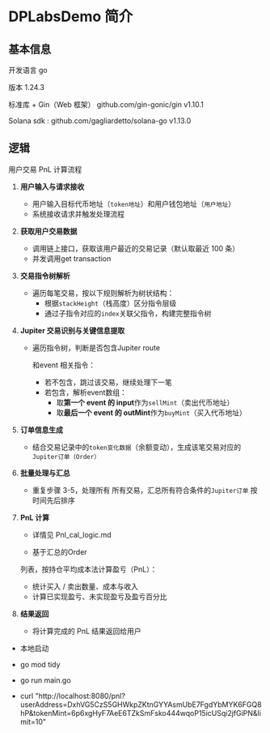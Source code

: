 # DPLabsDemo 简介

## 基本信息

开发语言 go 

版本 1.24.3

标准库 + Gin（Web 框架） github.com/gin-gonic/gin v1.10.1

Solana sdk : github.com/gagliardetto/solana-go v1.13.0

## 逻辑

用户交易 PnL 计算流程

1. **用户输入与请求接收**

   - 用户输入目标代币地址（`token地址`）和用户钱包地址（`用户地址`）
   - 系统接收请求并触发处理流程

2. **获取用户交易数据**

   - 调用链上接口，获取该用户最近的交易记录（默认取最近 100 条）
   - 并发调用get transaction

3. **交易指令树解析**

   - 遍历每笔交易，按以下规则解析为树状结构：
     - 根据`stackHeight`（栈高度）区分指令层级
     - 通过子指令对应的`index`关联父指令，构建完整指令树

4. **Jupiter 交易识别与关键信息提取**

   - 遍历指令树，判断是否包含Jupiter route

     和event 相关指令：

     - 若不包含，跳过该交易，继续处理下一笔
     - 若包含，解析event数组：
       - 取**第一个 event 的 input**作为`sellMint`（卖出代币地址）
       - 取**最后一个 event 的 outMint**作为`buyMint`（买入代币地址）

5. **订单信息生成**

   - 结合交易记录中的`token变化数据`（余额变动），生成该笔交易对应的`Jupiter订单（Order）`

6. **批量处理与汇总**

   - 重复步骤 3-5，处理所有 所有交易，汇总所有符合条件的`Jupiter订单`
     按时间先后排序

7. **PnL 计算**
   - 详情见 Pnl_cal_logic.md

   - 基于汇总的Order

   列表，按持仓平均成本法计算盈亏（PnL）：

   - 统计买入 / 卖出数量、成本与收入
   - 计算已实现盈亏、未实现盈亏及盈亏百分比

8. **结果返回**

   - 将计算完成的 PnL 结果返回给用户

- 本地启动

- go mod tidy

- go run main.go

- curl "http://localhost:8080/pnl?userAddress=DxhVG5CzS5GHWkpZKtnGYYAsmUbE7FgdYbMYK6FGQ8hP&tokenMint=6p6xgHyF7AeE6TZkSmFsko444wqoP15icUSqi2jfGiPN&limit=10"
